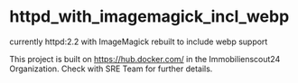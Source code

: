 # httpd_with_imagemagick_incl_webp

currently httpd:2.2 with ImageMagick rebuilt to include webp support

This project is built on https://hub.docker.com/ in the Immobilienscout24 Organization. 
Check with SRE Team for further details. 
